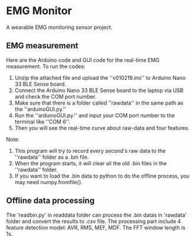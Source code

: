# EMG Monitor
A wearable EMG monitoring sensor project.

## EMG measurement
Here are the Arduino code and GUI code for the real-time EMG measurement.
To run the codes:
1. Unzip the attached file and upload the ''v010219.ino'' to Arduino Nano 33 BLE Sense board.
2. Connect the  Arduino Nano 33 BLE Sense board to the laptop via USB and check the COM port number.
3. Make sure that there is a folder called ''rawdata'' in the same path as the ''arduinoGUI.py.''
4. Run the  ''arduinoGUI.py.'' and input your COM port number to the terminal like ''COM 6''.
5. Then you will see the real-time curve about raw-data and four features.

Note: 
1. This program will try to record every second's raw data to the ''rawdata'' folder as a .bin file.
2. When the program starts, it will clear all the old .bin files in the ''rawdata'' folder.
3. If you want to load the .bin data to python to do the offline process, you may need numpy.fromfile().


## Offline data processing
The 'readbin.py' in readdata folder can process the .bin datas in 'rawdata' folder and convert the results to .csv file.
The processing part include 4 feature detection model: AVR, RMS, MEF, MDF.
The FFT window length is 1s.

